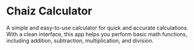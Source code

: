 # Chaiz Calculator
A simple and easy-to-use calculator for quick and accurate calculations. With a clean interface, this app helps you perform basic math functions, including addition, subtraction, multiplication, and division.


